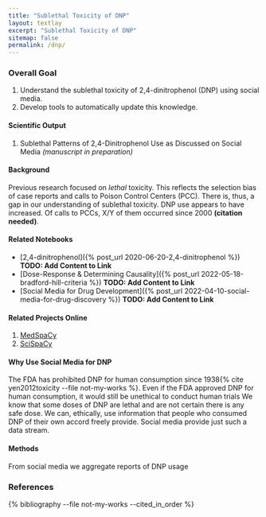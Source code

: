```yaml
---
title: "Sublethal Toxicity of DNP"
layout: textlay
excerpt: "Sublethal Toxicity of DNP"
sitemap: false
permalink: /dnp/
---
```


### Overall Goal
1. Understand the sublethal toxicity of 2,4-dinitrophenol (DNP) using social media.
2. Develop tools to automatically update this knowledge. 

#### Scientific Output
1. Sublethal Patterns of 2,4-Dinitrophenol Use as Discussed on Social Media _(manuscript in preparation)_

#### Background 
Previous research focused on _lethal_ toxicity. This reflects the selection bias of case reports and calls to Poison Control Centers (PCC). There is, thus, a gap in our understanding of sublethal toxicity. DNP use appears to have increased. Of calls to PCCs, X/Y of them occurred since 2000 __(citation needed)__. 

#### Related Notebooks
- [2,4-dinitrophenol]({% post_url 2020-06-20-2,4-dinitrophenol %}) **TODO: Add Content to Link**
- [Dose-Response & Determining Causality]({% post_url 2022-05-18-bradford-hill-criteria %}) **TODO: Add Content to Link**
- [Social Media for Drug Development]({% post_url 2022-04-10-social-media-for-drug-discovery %})  **TODO: Add Content to Link**

#### Related Projects Online
1. [MedSpaCy](https://github.com/medspacy/medspacy)
1. [SciSpaCy](https://allenai.github.io/scispacy/)

#### Why Use Social Media for DNP
The FDA has prohibited DNP for human consumption since 1938{% cite yen2012toxicity --file not-my-works %}.  Even if the FDA approved DNP for human consumption, it would still be unethical to conduct human trials We know that some doses of DNP are lethal and are not certain there is any safe dose. We can, ethically, use information that people who consumed DNP of their own accord freely provide. Social media provide just such a data stream. 

#### Methods
From social media we aggregate reports of DNP usage

### References 
{% bibliography --file not-my-works --cited_in_order %}

